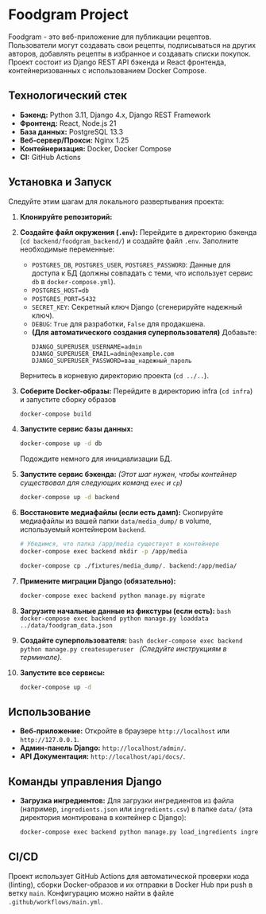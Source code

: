 # Foodgram Project

Foodgram - это веб-приложение для публикации рецептов. Пользователи могут создавать свои рецепты, подписываться на других авторов, добавлять рецепты в избранное и создавать списки покупок. Проект состоит из Django REST API бэкенда и React фронтенда, контейнеризованных с использованием Docker Compose.

## Технологический стек

*   **Бэкенд:** Python 3.11, Django 4.x, Django REST Framework
*   **Фронтенд:** React, Node.js 21
*   **База данных:** PostgreSQL 13.3
*   **Веб-сервер/Прокси:** Nginx 1.25
*   **Контейнеризация:** Docker, Docker Compose
*   **CI:** GitHub Actions

## Установка и Запуск

Следуйте этим шагам для локального развертывания проекта:

1.  **Клонируйте репозиторий:**

2.  **Создайте файл окружения (`.env`):**
    Перейдите в директорию бэкенда (`cd backend/foodgram_backend/`) и создайте файл `.env`. Заполните необходимые переменные:
    *   `POSTGRES_DB`, `POSTGRES_USER`, `POSTGRES_PASSWORD`: Данные для доступа к БД (должны совпадать с теми, что использует сервис `db` в `docker-compose.yml`).
    *   `POSTGRES_HOST=db`
    *   `POSTGRES_PORT=5432`
    *   `SECRET_KEY`: Секретный ключ Django (сгенерируйте надежный ключ).
    *   `DEBUG`: `True` для разработки, `False` для продакшена.
    *   **(Для автоматического создания суперпользователя)** Добавьте:
        ```dotenv
        DJANGO_SUPERUSER_USERNAME=admin
        DJANGO_SUPERUSER_EMAIL=admin@example.com
        DJANGO_SUPERUSER_PASSWORD=ваш_надежный_пароль
        ```
    Вернитесь в корневую директорию проекта (`cd ../..`).

4.  **Соберите Docker-образы:**
    Перейдите в директорию infra (`cd infra`) и запустите сборку образов
    ```bash
    docker-compose build
    ```

6.  **Запустите сервис базы данных:**
    ```bash
    docker-compose up -d db
    ```
    Подождите немного для инициализации БД.

7.  **Запустите сервис бэкенда:**
    *(Этот шаг нужен, чтобы контейнер существовал для следующих команд `exec` и `cp`)*
    ```bash
    docker-compose up -d backend
    ```

8.  **Восстановите медиафайлы (если есть дамп):**
    Скопируйте медиафайлы из вашей папки `data/media_dump/` в volume, используемый контейнером `backend`.
    ```bash
    # Убедимся, что папка /app/media существует в контейнере
    docker-compose exec backend mkdir -p /app/media

    docker-compose cp ./fixtures/media_dump/. backend:/app/media/
    ```

9.  **Примените миграции Django (обязательно):**
    ```bash
    docker-compose exec backend python manage.py migrate
    ```

10.  **Загрузите начальные данные из фикстуры (если есть):**
    ```bash
    docker-compose exec backend python manage.py loaddata ../data/foodgram_data.json
    ```

11. **Создайте суперпользователя:**
        ```bash
        docker-compose exec backend python manage.py createsuperuser
        ```
        *(Следуйте инструкциям в терминале)*.

12. **Запустите все сервисы:**
    ```bash
    docker-compose up -d
    ```

## Использование

*   **Веб-приложение:** Откройте в браузере `http://localhost` или `http://127.0.0.1`.
*   **Админ-панель Django:** `http://localhost/admin/`.
*   **API Документация:** `http://localhost/api/docs/`.

## Команды управления Django

*   **Загрузка ингредиентов:**
    Для загрузки ингредиентов из файла (например, `ingredients.json` или `ingredients.csv`) в папке `data/` (эта директория монтирована в контейнер с Django):
    ```bash
    docker-compose exec backend python manage.py load_ingredients ingredients.json
    ```

## CI/CD

Проект использует GitHub Actions для автоматической проверки кода (linting), сборки Docker-образов и их отправки в Docker Hub при push в ветку `main`. Конфигурацию можно найти в файле `.github/workflows/main.yml`.

